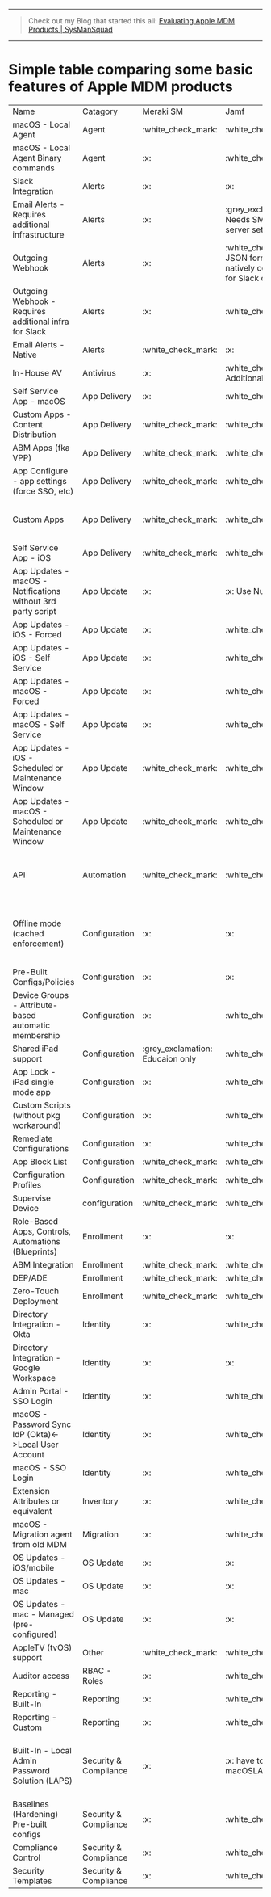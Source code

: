 ___
> Check out my Blog that started this all: [Evaluating Apple MDM Products | SysManSquad](https://sysmansquad.com/2022/05/03/2022-05-03-evaluating-apple-mdm-products)
___


# Simple table comparing some basic features of Apple MDM products

<table>
    <tr>
        <td>Name</td>
        <td>Catagory</td>
        <td>Meraki SM</td>
        <td>Jamf</td>
        <td>Kandji</td>
        <td>Mosyle</td>
        <td>Addigy</td>
        <td>JumpCloud</td>
        <td>Zentral MDM</td>
    </tr>
    <tr>
        <td>macOS - Local Agent</td>
        <td>Agent</td>
        <td>:white_check_mark:</td>
        <td>:white_check_mark:</td>
        <td>:white_check_mark:</td>
        <td>:white_check_mark:</td>
        <td>:white_check_mark:</td>
        <td>:white_check_mark:</td>
        <td>:white_check_mark:(via Munki)</td>
    </tr>
    <tr>
        <td>macOS - Local Agent Binary commands</td>
        <td>Agent</td>
        <td>:x:</td>
        <td>:white_check_mark:</td>
        <td>:white_check_mark:</td>
        <td>:x:</td>
        <td>:white_check_mark:</td>
        <td>:white_check_mark:</td>
        <td>:white_check_mark:</td>
    </tr>
    <tr>
        <td>Slack Integration</td>
        <td>Alerts</td>
        <td>:x:</td>
        <td>:x:</td>
        <td>:white_check_mark:</td>
        <td>:x:</td>
        <td>:white_check_mark: - Via Zapier</td>
        <td>:white_check_mark:</td>
        <td>:white_check_mark:</td>
    </tr>
    <tr>
        <td>Email Alerts - Requires additional infrastructure</td>
        <td>Alerts</td>
        <td>:x:</td>
        <td>:grey_exclamation: Needs SMTP relay server setup</td>
        <td>:x:</td>
        <td>:x:</td>
        <td>:x:</td>
        <td>:white_check_mark:</td>
        <td>:grey_exclamation: Needs SMTP relay server setup</td>
    </tr>
    <tr>
        <td>Outgoing Webhook</td>
        <td>Alerts</td>
        <td>:x:</td>
        <td>:white_check_mark: JSON format not natively configured for Slack or Teams</td>
        <td>:x:</td>
        <td>:x:</td>
        <td>:x:</td>
        <td>:x:</td>
        <td>:white_check_mark:</td>
    </tr>
    <tr>
        <td>Outgoing Webhook - Requires additional infra for Slack</td>
        <td>Alerts</td>
        <td>:x:</td>
        <td>:white_check_mark:</td>
        <td>:x:</td>
        <td>:x:</td>
        <td>:x:</td>
        <td>:x:</td>
        <td>:white_check_mark:</td>
    </tr>
    <tr>
        <td>Email Alerts - Native</td>
        <td>Alerts</td>
        <td>:white_check_mark:</td>
        <td>:x:</td>
        <td>:white_check_mark:</td>
        <td>:white_check_mark:</td>
        <td>:white_check_mark:</td>
        <td>:white_check_mark:</td>
        <td>:white_check_mark:</td>
    </tr>
    <tr>
        <td>In-House AV</td>
        <td>Antivirus</td>
        <td>:x:</td>
        <td>:white_check_mark: Additional cost</td>
        <td>:white_check_mark: Additional cost</td>
        <td>:white_check_mark: Included with Fuse</td>
        <td>:white_check_mark: Additional cost</td>
        <td>:x:</td>
        <td>:x:</td>
    </tr>
    <tr>
        <td>Self Service App - macOS</td>
        <td>App Delivery</td>
        <td>:x:</td>
        <td>:white_check_mark:</td>
        <td>:white_check_mark:</td>
        <td>:white_check_mark:</td>
        <td>:white_check_mark:</td>
        <td>:x:</td>
        <td>:white_check_mark: (via Munki)</td>
    </tr>
    <tr>
        <td>Custom Apps - Content Distribution</td>
        <td>App Delivery</td>
        <td>:white_check_mark:</td>
        <td>:white_check_mark:</td>
        <td>:x:</td>
        <td>:white_check_mark:</td>
        <td>:white_check_mark:</td>
        <td>:white_check_mark:</td>
        <td>:x:</td>
    </tr>
    <tr>
        <td>ABM Apps (fka VPP)</td>
        <td>App Delivery</td>
        <td>:white_check_mark:</td>
        <td>:white_check_mark:</td>
        <td>:white_check_mark:</td>
        <td>:white_check_mark:</td>
        <td>:white_check_mark:</td>
        <td>:white_check_mark:</td>
        <td>:white_check_mark:</td>
    </tr>
    <tr>
        <td>App Configure - app settings (force SSO, etc)</td>
        <td>App Delivery</td>
        <td>:white_check_mark:</td>
        <td>:white_check_mark:</td>
        <td>:white_check_mark:</td>
        <td>:white_check_mark:</td>
        <td>:white_check_mark:</td>
        <td>:white_check_mark:</td>
        <td>:white_check_mark:</td>
    </tr>
    <tr>
        <td>Custom Apps</td>
        <td>App Delivery</td>
        <td>:white_check_mark:</td>
        <td>:white_check_mark:</td>
        <td>:grey_exclamation: Custom apps need external blob storage</td>
        <td>:white_check_mark:</td>
        <td>:white_check_mark:</td>
        <td>:grey_exclamation: Custom apps need external blob storage</td>
        <td>:x:</td>
    </tr>
    <tr>
        <td>Self Service App - iOS</td>
        <td>App Delivery</td>
        <td>:white_check_mark:</td>
        <td>:white_check_mark:</td>
        <td>:white_check_mark:</td>
        <td>:white_check_mark:</td>
        <td>:x:</td>
        <td>:x:</td>
        <td>:x:</td>
    </tr>
    <tr>
        <td>App Updates - macOS - Notifications without 3rd party script</td>
        <td>App Update</td>
        <td>:x:</td>
        <td>:x: Use Nudge app</td>
        <td>:white_check_mark:</td>
        <td>:white_check_mark:</td>
        <td>:white_check_mark:</td>
        <td>:x:</td>
        <td>:white_check_mark: (DDM > macOS14)</td>
    </tr>
    <tr>
        <td>App Updates - iOS - Forced</td>
        <td>App Update</td>
        <td>:x:</td>
        <td>:white_check_mark:</td>
        <td>:white_check_mark:</td>
        <td>:white_check_mark:</td>
        <td>:white_check_mark:</td>
        <td>:x:</td>
        <td>:white_check_mark:</td>
    </tr>
    <tr>
        <td>App Updates - iOS - Self Service</td>
        <td>App Update</td>
        <td>:x:</td>
        <td>:white_check_mark:</td>
        <td>:white_check_mark:</td>
        <td>:white_check_mark:</td>
        <td>:x:</td>
        <td>:x:</td>
        <td>:x:</td>
    </tr>
    <tr>
        <td>App Updates - macOS - Forced</td>
        <td>App Update</td>
        <td>:x:</td>
        <td>:white_check_mark:</td>
        <td>:white_check_mark:</td>
        <td>:white_check_mark:</td>
        <td>:white_check_mark:</td>
        <td>:white_check_mark:</td>
        <td>:white_check_mark:</td>
    </tr>
    <tr>
        <td>App Updates - macOS - Self Service</td>
        <td>App Update</td>
        <td>:x:</td>
        <td>:white_check_mark:</td>
        <td>:white_check_mark:</td>
        <td>:white_check_mark:</td>
        <td>:white_check_mark:</td>
        <td>:x:</td>
        <td>:white_check_mark:</td>
    </tr>
    <tr>
        <td>App Updates - iOS - Scheduled or Maintenance Window</td>
        <td>App Update</td>
        <td>:white_check_mark:</td>
        <td>:white_check_mark:</td>
        <td>:white_check_mark:</td>
        <td>:white_check_mark:</td>
        <td>:x:</td>
        <td>:x:</td>
        <td>:white_check_mark:</td>
    </tr>
    <tr>
        <td>App Updates - macOS - Scheduled or Maintenance Window</td>
        <td>App Update</td>
        <td>:white_check_mark:</td>
        <td>:white_check_mark:</td>
        <td>:white_check_mark:</td>
        <td>:white_check_mark:</td>
        <td>:white_check_mark:</td>
        <td>:x:</td>
        <td>:white_check_mark:</td>
    </tr>
    <tr>
        <td>API</td>
        <td>Automation</td>
        <td>:white_check_mark:</td>
        <td>:white_check_mark:</td>
        <td>:white_check_mark:</td>
        <td>:white_check_mark: Unconventional setup - all PUT methods; Limited Endpoints</td>
        <td>:white_check_mark:</td>
        <td>:white_check_mark:</td>
        <td>:white_check_mark:</td>
    </tr>
    <tr>
        <td>Offline mode (cached enforcement)</td>
        <td>Configuration</td>
        <td>:x:</td>
        <td>:x:</td>
        <td>:white_check_mark: Keeps local cache of configs for continuous enforcement while offline</td>
        <td>:x:</td>
        <td>:x:</td>
        <td>:x:</td>
        <td>:x:</td>
    </tr>
    <tr>
        <td>Pre-Built Configs/Policies</td>
        <td>Configuration</td>
        <td>:x:</td>
        <td>:x:</td>
        <td>:white_check_mark:</td>
        <td>:white_check_mark:</td>
        <td>:white_check_mark:</td>
        <td>:white_check_mark:</td>
        <td>:white_check_mark:</td>
    </tr>
    <tr>
        <td>Device Groups - Attribute-based automatic membership</td>
        <td>Configuration</td>
        <td>:x:</td>
        <td>:white_check_mark:</td>
        <td>:x:</td>
        <td>:white_check_mark:</td>
        <td>:white_check_mark:</td>
        <td>:x:</td>
        <td>:white_check_mark:</td>
    </tr>
    <tr>
        <td>Shared iPad support</td>
        <td>Configuration</td>
        <td>:grey_exclamation: Educaion only</td>
        <td>:white_check_mark:</td>
        <td>:white_check_mark:</td>
        <td>:white_check_mark:</td>
        <td>:x:</td>
        <td>:x:</td>
        <td>:x:</td>
    </tr>
    <tr>
        <td>App Lock - iPad single mode app</td>
        <td>Configuration</td>
        <td>:x:</td>
        <td>:white_check_mark:</td>
        <td>:white_check_mark:</td>
        <td>:white_check_mark:</td>
        <td>:white_check_mark:</td>
        <td>:x:</td>
        <td>:x:</td>
    </tr>
    <tr>
        <td>Custom Scripts (without pkg workaround)</td>
        <td>Configuration</td>
        <td>:x:</td>
        <td>:white_check_mark:</td>
        <td>:white_check_mark:</td>
        <td>:white_check_mark:</td>
        <td>:white_check_mark:</td>
        <td>:white_check_mark:</td>
        <td>:white_check_mark:</td>
    </tr>
    <tr>
        <td>Remediate Configurations</td>
        <td>Configuration</td>
        <td>:x:</td>
        <td>:white_check_mark:</td>
        <td>:white_check_mark:</td>
        <td>:white_check_mark:</td>
        <td>:white_check_mark:</td>
        <td>:x:</td>
        <td>:white_check_mark:</td>
    </tr>
    <tr>
        <td>App Block List</td>
        <td>Configuration</td>
        <td>:white_check_mark:</td>
        <td>:white_check_mark:</td>
        <td>:white_check_mark:</td>
        <td>:white_check_mark:</td>
        <td>:white_check_mark:</td>
        <td>:x:</td>
        <td>:white_check_mark:</td>
    </tr>
    <tr>
        <td>Configuration Profiles</td>
        <td>Configuration</td>
        <td>:white_check_mark:</td>
        <td>:white_check_mark:</td>
        <td>:white_check_mark:</td>
        <td>:white_check_mark:</td>
        <td>:white_check_mark:</td>
        <td>:white_check_mark:</td>
        <td>:white_check_mark:</td>
    </tr>
    <tr>
        <td>Supervise Device</td>
        <td>configuration</td>
        <td>:white_check_mark:</td>
        <td>:white_check_mark:</td>
        <td>:white_check_mark:</td>
        <td>:white_check_mark:</td>
        <td>:white_check_mark:</td>
        <td>:white_check_mark:</td>
        <td>:white_check_mark:</td>
    </tr>
    <tr>
        <td>Role-Based Apps, Controls, Automations (Blueprints)</td>
        <td>Enrollment</td>
        <td>:x:</td>
        <td>:x:</td>
        <td>:white_check_mark:</td>
        <td>:x:</td>
        <td>:white_check_mark:</td>
        <td>:x:</td>
        <td>:white_check_mark:</td>
    </tr>
    <tr>
        <td>ABM Integration</td>
        <td>Enrollment</td>
        <td>:white_check_mark:</td>
        <td>:white_check_mark:</td>
        <td>:white_check_mark:</td>
        <td>:white_check_mark:</td>
        <td>:white_check_mark:</td>
        <td>:white_check_mark:</td>
        <td>:white_check_mark:</td>
    </tr>
    <tr>
        <td>DEP/ADE</td>
        <td>Enrollment</td>
        <td>:white_check_mark:</td>
        <td>:white_check_mark:</td>
        <td>:white_check_mark:</td>
        <td>:white_check_mark:</td>
        <td>:white_check_mark:</td>
        <td>:white_check_mark:</td>
        <td>:white_check_mark:</td>
    </tr>
    <tr>
        <td>Zero-Touch Deployment</td>
        <td>Enrollment</td>
        <td>:white_check_mark:</td>
        <td>:white_check_mark:</td>
        <td>:white_check_mark:</td>
        <td>:white_check_mark:</td>
        <td>:white_check_mark:</td>
        <td>:white_check_mark:</td>
        <td>:white_check_mark:</td>
    </tr>
    <tr>
        <td>Directory Integration - Okta</td>
        <td>Identity</td>
        <td>:x:</td>
        <td>:white_check_mark:</td>
        <td>:x:</td>
        <td>:white_check_mark:</td>
        <td>:white_check_mark:</td>
        <td>:white_check_mark:</td>
        <td>:white_check_mark:</td>
    </tr>
    <tr>
        <td>Directory Integration - Google Workspace </td>
        <td>Identity</td>
        <td>:x:</td>
        <td>:x:</td>
        <td>:white_check_mark:</td>
        <td>:white_check_mark:</td>
        <td>:white_check_mark:</td>
        <td>:white_check_mark:</td>
        <td>:white_check_mark:</td>
    </tr>
    <tr>
        <td>Admin Portal - SSO Login</td>
        <td>Identity</td>
        <td>:x:</td>
        <td>:white_check_mark:</td>
        <td>:white_check_mark:</td>
        <td>:white_check_mark:</td>
        <td>:white_check_mark:</td>
        <td>:white_check_mark:</td>
        <td>:white_check_mark:</td>
    </tr>
    <tr>
        <td>macOS - Password Sync IdP (Okta)&lt;-&gt;Local User Account</td>
        <td>Identity</td>
        <td>:x:</td>
        <td>:white_check_mark:</td>
        <td>:white_check_mark:</td>
        <td>:white_check_mark:</td>
        <td>:white_check_mark:</td>
        <td>:white_check_mark:</td>
        <td>:white_check_mark:</td>
    </tr>
    <tr>
        <td>macOS - SSO Login</td>
        <td>Identity</td>
        <td>:x:</td>
        <td>:white_check_mark:</td>
        <td>:white_check_mark:</td>
        <td>:white_check_mark:</td>
        <td>:white_check_mark:</td>
        <td>:white_check_mark:</td>
        <td>:white_check_mark:</td>
    </tr>
    <tr>
        <td>Extension Attributes or equivalent</td>
        <td>Inventory</td>
        <td>:x:</td>
        <td>:white_check_mark:</td>
        <td>:white_check_mark:</td>
        <td>:white_check_mark:</td>
        <td>:white_check_mark:</td>
        <td>:x:</td>
        <td>:white_check_mark:</td>
    </tr>
    <tr>
        <td>macOS - Migration agent from old MDM</td>
        <td>Migration</td>
        <td>:x:</td>
        <td>:white_check_mark:</td>
        <td>:white_check_mark:</td>
        <td>:x:</td>
        <td>:white_check_mark:</td>
        <td>:white_check_mark:</td>
         <td>:white_check_mark: (via umad)</td>
    </tr>
    <tr>
        <td>OS Updates - iOS/mobile</td>
        <td>OS Update</td>
        <td>:x:</td>
        <td>:x:</td>
        <td>:white_check_mark:</td>
        <td>:x:</td>
        <td>:white_check_mark:</td>
        <td>:white_check_mark:</td>
        <td>:white_check_mark:</td>
    </tr>
    <tr>
        <td>OS Updates - mac</td>
        <td>OS Update</td>
        <td>:x:</td>
        <td>:x:</td>
        <td>:white_check_mark:</td>
        <td>:x:</td>
        <td>:white_check_mark:</td>
        <td>:white_check_mark:</td>
        <td>:white_check_mark:</td>
    </tr>
    <tr>
        <td>OS Updates - mac - Managed (pre-configured)</td>
        <td>OS Update</td>
        <td>:x:</td>
        <td>:x:</td>
        <td>:white_check_mark:</td>
        <td>:x:</td>
        <td>:white_check_mark:</td>
        <td>:white_check_mark:</td>
        <td>:white_check_mark:</td>
    </tr>
    <tr>
        <td>AppleTV (tvOS) support</td>
        <td>Other</td>
        <td>:white_check_mark:</td>
        <td>:white_check_mark:</td>
        <td>:white_check_mark:</td>
        <td>:white_check_mark:</td>
        <td>:white_check_mark:</td>
        <td>:x:</td>
        <td>:white_check_mark:</td>
    </tr>
    <tr>
        <td>Auditor access</td>
        <td>RBAC - Roles</td>
        <td>:x:</td>
        <td>:white_check_mark:</td>
        <td>:white_check_mark:</td>
        <td>:white_check_mark:</td>
        <td>:white_check_mark:</td>
        <td>:white_check_mark:</td>
        <td>:white_check_mark:</td>
    </tr>
    <tr>
        <td>Reporting - Built-In</td>
        <td>Reporting</td>
        <td>:x:</td>
        <td>:white_check_mark:</td>
        <td>:white_check_mark:</td>
        <td>:white_check_mark:</td>
        <td>:white_check_mark:</td>
        <td>:white_check_mark:</td>
        <td>:white_check_mark:</td>
    </tr>
    <tr>
        <td>Reporting - Custom</td>
        <td>Reporting</td>
        <td>:x:</td>
        <td>:white_check_mark:</td>
        <td>:white_check_mark:</td>
        <td>:white_check_mark:</td>
        <td>:white_check_mark:</td>
        <td>:x:</td>
        <td>:white_check_mark:</td>
    </tr>
    <tr>
        <td>Built-In - Local Admin Password Solution (LAPS)</td>
        <td>Security &amp; Compliance</td>
        <td>:x:</td>
        <td>:x: have to use macOSLAPS</td>
        <td>:x: pw can be manually changed, but no way to retrieve pw without custom script to write pw to log file</td>
        <td>:white_check_mark:</td>
        <td>:white_check_mark:</td>
        <td>:x:</td>
        <td>:x:</td>
    </tr>
    <tr>
        <td>Baselines (Hardening) Pre-built configs</td>
        <td>Security &amp; Compliance</td>
        <td>:x:</td>
        <td>:white_check_mark:</td>
        <td>:white_check_mark:</td>
        <td>:white_check_mark:</td>
        <td>:white_check_mark:</td>
        <td>:x:</td>
        <td>:white_check_mark:</td>
    </tr>
    <tr>
        <td>Compliance Control</td>
        <td>Security &amp; Compliance</td>
        <td>:x:</td>
        <td>:white_check_mark:</td>
        <td>:white_check_mark:</td>
        <td>:white_check_mark:</td>
        <td>:white_check_mark:</td>
        <td>:x:</td>
        <td>:white_check_mark:</td>
    </tr>
    <tr>
        <td>Security Templates</td>
        <td>Security &amp; Compliance</td>
        <td>:x:</td>
        <td>:white_check_mark:</td>
        <td>:white_check_mark:</td>
        <td>:white_check_mark:</td>
        <td>:white_check_mark:</td>
        <td>:x:</td>
        <td>:white_check_mark:</td>
    </tr>
</table>
